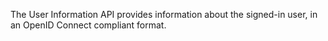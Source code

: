 The User Information API provides information about the signed-in user, in an OpenID Connect compliant format.
